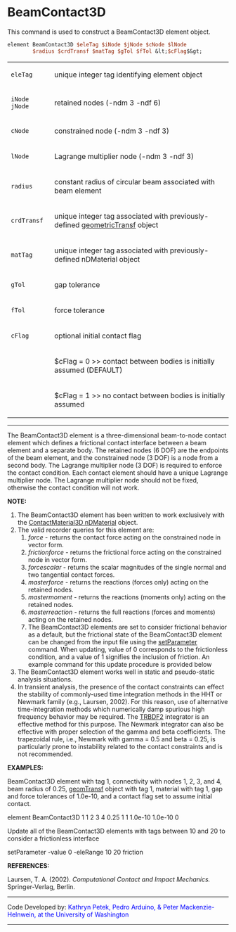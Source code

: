 # BeamContact3D

<p>This command is used to construct a BeamContact3D element object.</p>

```tcl
element BeamContact3D $eleTag $iNode $jNode $cNode $lNode
        $radius $crdTransf $matTag $gTol $fTol &lt;$cFlag$&gt;
```

<table>
<tbody>
<tr class="odd">
<td><code class="parameter-table-variable">eleTag</code></td>
<td><p>unique integer tag identifying element object</p></td>
</tr>
<tr class="even">
<td><p><code class="parameter-table-variable">iNode jNode</code></p></td>
<td><p>retained nodes (-ndm 3 -ndf 6)</p></td>
</tr>
<tr class="odd">
<td><code class="parameter-table-variable">cNode</code></td>
<td><p>constrained node (-ndm 3 -ndf 3)</p></td>
</tr>
<tr class="even">
<td><code class="parameter-table-variable">lNode</code></td>
<td><p>Lagrange multiplier node (-ndm 3 -ndf 3)</p></td>
</tr>
<tr class="odd">
<td><code class="parameter-table-variable">radius</code></td>
<td><p>constant radius of circular beam associated with beam
element</p></td>
</tr>
<tr class="even">
<td><code class="parameter-table-variable">crdTransf</code></td>
<td><p>unique integer tag associated with previously-defined <a
href="Geometric_Transformation_Command" title="wikilink">
geometricTransf</a> object</p></td>
</tr>
<tr class="odd">
<td><code class="parameter-table-variable">matTag</code></td>
<td><p>unique integer tag associated with previously-defined nDMaterial
object</p></td>
</tr>
<tr class="even">
<td><code class="parameter-table-variable">gTol</code></td>
<td><p>gap tolerance</p></td>
</tr>
<tr class="odd">
<td><code class="parameter-table-variable">fTol</code></td>
<td><p>force tolerance</p></td>
</tr>
<tr class="even">
<td><code class="parameter-table-variable">cFlag</code></td>
<td><p>optional initial contact flag</p></td>
</tr>
<tr class="odd">
<td></td>
<td><p>$cFlag = 0 &gt;&gt; contact between bodies is initially assumed
(DEFAULT)</p></td>
</tr>
<tr class="even">
<td></td>
<td><p>$cFlag = 1 &gt;&gt; no contact between bodies is initially
assumed</p></td>
</tr>
</tbody>
</table>
<hr />
<p>The BeamContact3D element is a three-dimensional beam-to-node contact
element which defines a frictional contact interface between a beam
element and a separate body. The retained nodes (6 DOF) are the
endpoints of the beam element, and the constrained node (3 DOF) is a
node from a second body. The Lagrange multiplier node (3 DOF) is
required to enforce the contact condition. Each contact element should
have a unique Lagrange multiplier node. The Lagrange multiplier node
should not be fixed, otherwise the contact condition will not work.</p>
<p><strong>NOTE:</strong></p>
<ol>
<li>The BeamContact3D element has been written to work exclusively with
the <a href="ContactMaterial3D" title="wikilink">ContactMaterial3D
nDMaterial</a> object.</li>
<li>The valid recorder queries for this element are:
<ol>
<li><em>force</em> - returns the contact force acting on the constrained
node in vector form.</li>
<li><em>frictionforce</em> - returns the frictional force acting on the
constrained node in vector form.</li>
<li><em>forcescalar</em> - returns the scalar magnitudes of the single
normal and two tangential contact forces.</li>
<li><em>masterforce</em> - returns the reactions (forces only) acting on
the retained nodes.</li>
<li><em>mastermoment</em> - returns the reactions (moments only) acting
on the retained nodes.</li>
<li><em>masterreaction</em> - returns the full reactions (forces and
moments) acting on the retained nodes.</li>
<li>The BeamContact3D elements are set to consider frictional behavior
as a default, but the frictional state of the BeamContact3D element can
be changed from the input file using the <a href="setParameter"
title="wikilink">setParameter</a> command. When updating, value of 0
corresponds to the frictionless condition, and a value of 1 signifies
the inclusion of friction. An example command for this update procedure
is provided below</li>
</ol></li>
<li>The BeamContact3D element works well in static and pseudo-static
analysis situations.</li>
<li>In transient analysis, the presence of the contact constraints can
effect the stability of commonly-used time integration methods in the
HHT or Newmark family (e.g., Laursen, 2002). For this reason, use of
alternative time-integration methods which numerically damp spurious
high frequency behavior may be required. The <a href="TRBDF2"
title="wikilink">TRBDF2</a> integrator is an effective method for this
purpose. The Newmark integrator can also be effective with proper
selection of the gamma and beta coefficients. The trapezoidal rule,
i.e., Newmark with gamma = 0.5 and beta = 0.25, is particularly prone to
instability related to the contact constraints and is not
recommended.</li>
</ol>
<p><strong>EXAMPLES:</strong></p>
<p>BeamContact3D element with tag 1, connectivity with nodes 1, 2, 3,
and 4, beam radius of 0.25, <a href="Geometric_Transformation_Command"
title="wikilink"> geomTransf</a> object with tag 1, material with tag 1,
gap and force tolerances of 1.0e-10, and a contact flag set to assume
initial contact.</p>
<p>element BeamContact3D 1 1 2 3 4 0.25 1 1 1.0e-10 1.0e-10 0</p>
<p>Update all of the BeamContact3D elements with tags between 10 and 20
to consider a frictionless interface</p>
<p>setParameter -value 0 -eleRange 10 20 friction</p>
<p><strong>REFERENCES:</strong></p>
<p>Laursen, T. A. (2002). <em>Computational Contact and Impact
Mechanics.</em> Springer-Verlag, Berlin.</p>
<hr />
<p>Code Developed by: <span style="color:blue"> Kathryn Petek,
Pedro Arduino, &amp; Peter Mackenzie-Helnwein, at the University of
Washington </span></p>
<hr />
